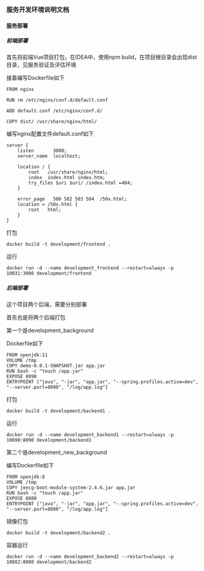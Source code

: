 ### 服务开发环境说明文档

#### 服务部署

##### 前端部署

首先将前端Vue项目打包，在IDEA中，使用npm build，在项目根目录会出现dist目录，见服务验证及评估环境

接着编写Dockerfile如下

```
FROM nginx

RUN rm /etc/nginx/conf.d/default.conf

ADD default.conf /etc/nginx/conf.d/

COPY dist/ /usr/share/nginx/html/
```

编写nginx配置文件default.conf如下

```
server {
    listen       3000;
    server_name  localhost; 

    location / {
        root   /usr/share/nginx/html;
        index  index.html index.htm;
        try_files $uri $uri/ /index.html =404;
    }

    error_page   500 502 503 504  /50x.html;
    location = /50x.html {
        root   html;
    }
}
```

打包

```
docker build -t development/frontend .
```

运行

```
docker run -d --name development_frontend --restart=always -p 10031:3000 development/frontend
```

##### 后端部署

这个项目两个后端，需要分别部署

首先也是将两个后端打包

第一个是development_background

Dockerfile如下

```
FROM openjdk:11
VOLUME /tmp
COPY demo-0.0.1-SNAPSHOT.jar app.jar
RUN bash -c "touch /app.jar"
EXPOSE 8090
ENTRYPOINT ["java", "-jar", "app.jar", "--spring.profiles.active=dev", "--server.port=8090", "/log/app.log"]
```

打包

```
docker build -t development/backend1 .
```

运行

```
docker run -d --name development_backend1 --restart=always -p 10890:8090 development/backend1
```

第二个是development_new_background

编写Dockerfile如下

```
FROM openjdk:8
VOLUME /tmp
COPY jeecg-boot-module-system-2.4.6.jar app.jar
RUN bash -c "touch /app.jar"
EXPOSE 8080
ENTRYPOINT ["java", "-jar", "app.jar", "--spring.profiles.active=dev", "--server.port=8080", "/log/app.log"]
```

镜像打包

```
docker build -t development/backend2 .
```

容器运行

```
docker run -d --name development_backend2 --restart=always -p 10882:8080 development/backend2
```

